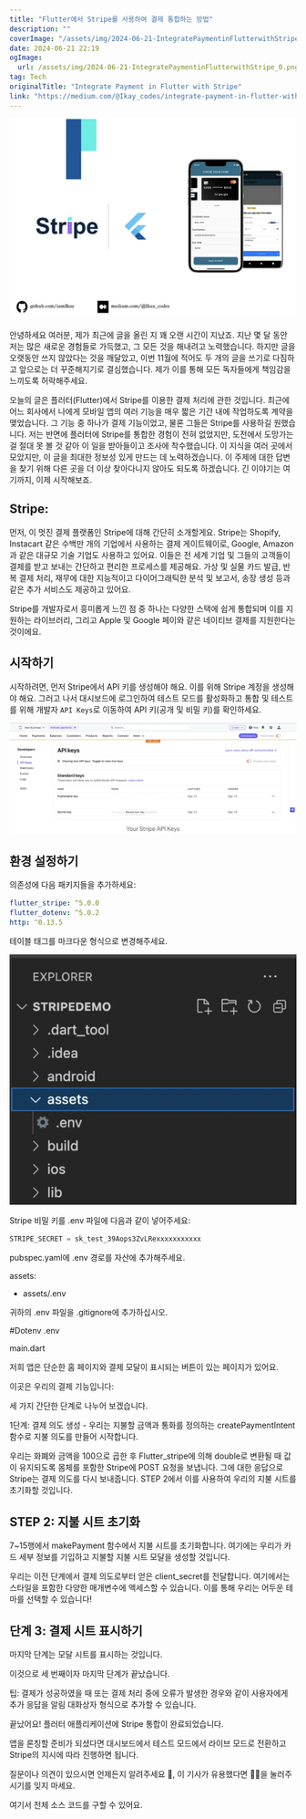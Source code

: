 ```yaml
---
title: "Flutter에서 Stripe를 사용하여 결제 통합하는 방법"
description: ""
coverImage: "/assets/img/2024-06-21-IntegratePaymentinFlutterwithStripe_0.png"
date: 2024-06-21 22:19
ogImage: 
  url: /assets/img/2024-06-21-IntegratePaymentinFlutterwithStripe_0.png
tag: Tech
originalTitle: "Integrate Payment in Flutter with Stripe"
link: "https://medium.com/@Ikay_codes/integrate-payment-in-flutter-with-stripe-13e96fdc2e9e"
---
```



![이미지](/assets/img/2024-06-21-IntegratePaymentinFlutterwithStripe_0.png)

안녕하세요 여러분, 제가 최근에 글을 올린 지 꽤 오랜 시간이 지났죠. 지난 몇 달 동안 저는 많은 새로운 경험들로 가득했고, 그 모든 것을 해내려고 노력했습니다. 하지만 글을 오랫동안 쓰지 않았다는 것을 깨달았고, 이번 11월에 적어도 두 개의 글을 쓰기로 다짐하고 앞으로는 더 꾸준해지기로 결심했습니다. 제가 이를 통해 모든 독자들에게 책임감을 느끼도록 허락해주세요.

오늘의 글은 플러터(Flutter)에서 Stripe를 이용한 결제 처리에 관한 것입니다. 최근에 어느 회사에서 나에게 모바일 앱의 여러 기능을 매우 짧은 기간 내에 작업하도록 계약을 맺었습니다. 그 기능 중 하나가 결제 기능이었고, 물론 그들은 Stripe를 사용하길 원했습니다. 저는 반면에 플러터에 Stripe를 통합한 경험이 전혀 없었지만, 도전에서 도망가는 걸 절대 못 볼 것 같아 이 일을 받아들이고 조사에 착수했습니다. 이 지식을 여러 곳에서 모았지만, 이 글을 최대한 정보성 있게 만드는 데 노력하겠습니다. 이 주제에 대한 답변을 찾기 위해 다른 곳을 더 이상 찾아다니지 않아도 되도록 하겠습니다. 긴 이야기는 여기까지, 이제 시작해보죠.

## Stripe:

<div class="content-ad"></div>

먼저, 이 멋진 결제 플랫폼인 Stripe에 대해 간단히 소개할게요. Stripe는 Shopify, Instacart 같은 수백만 개의 기업에서 사용하는 결제 게이트웨이로, Google, Amazon과 같은 대규모 기술 기업도 사용하고 있어요. 이들은 전 세계 기업 및 그들의 고객들이 결제를 받고 보내는 간단하고 편리한 프로세스를 제공해요. 가상 및 실물 카드 발급, 반복 결제 처리, 재무에 대한 지능적이고 다이어그래틱한 분석 및 보고서, 송장 생성 등과 같은 추가 서비스도 제공하고 있어요.

Stripe를 개발자로서 흥미롭게 느낀 점 중 하나는 다양한 스택에 쉽게 통합되며 이를 지원하는 라이브러리, 그리고 Apple 및 Google 페이와 같은 네이티브 결제를 지원한다는 것이에요.

## 시작하기

시작하려면, 먼저 Stripe에서 API 키를 생성해야 해요. 이를 위해 Stripe 계정을 생성해야 해요. 그러고 나서 대시보드에 로그인하여 테스트 모드를 활성화하고 통합 및 테스트를 위해 개발자 `API Keys`로 이동하여 API 키(공개 및 비밀 키)를 확인하세요.

<div class="content-ad"></div>


![이미지](/assets/img/2024-06-21-IntegratePaymentinFlutterwithStripe_1.png)

## 환경 설정하기

의존성에 다음 패키지들을 추가하세요:

```yaml
flutter_stripe: ^5.0.0
flutter_dotenv: ^5.0.2
http: ^0.13.5
```

<div class="content-ad"></div>

테이블 태그를 마크다운 형식으로 변경해주세요.

<div class="content-ad"></div>


![이미지](/assets/img/2024-06-21-IntegratePaymentinFlutterwithStripe_2.png)

Stripe 비밀 키를 .env 파일에 다음과 같이 넣어주세요:

```js
STRIPE_SECRET = sk_test_39Aops3ZvLRexxxxxxxxxxx
```

pubspec.yaml에 .env 경로를 자산에 추가해주세요.


<div class="content-ad"></div>


assets:
- assets/.env


귀하의 .env 파일을 .gitignore에 추가하십시오.


#Dotenv
.env


main.dart


<div class="content-ad"></div>

저희 앱은 단순한 홈 페이지와 결제 모달이 표시되는 버튼이 있는 페이지가 있어요.

이곳은 우리의 결제 기능입니다:

세 가지 간단한 단계로 나누어 보겠습니다.

1단계: 결제 의도 생성 - 우리는 지불할 금액과 통화를 정의하는 createPaymentIntent 함수로 지불 의도를 만들어 시작합니다.

<div class="content-ad"></div>

우리는 화폐와 금액을 100으로 곱한 후 Flutter_stripe에 의해 double로 변환될 때 값이 유지되도록 몸체를 포함한 Stripe에 POST 요청을 보냅니다. 그에 대한 응답으로 Stripe는 결제 의도를 다시 보내줍니다. STEP 2에서 이를 사용하여 우리의 지불 시트를 초기화할 것입니다.

## STEP 2: 지불 시트 초기화

7~15행에서 makePayment 함수에서 지불 시트를 초기화합니다. 여기에는 우리가 카드 세부 정보를 기입하고 지불할 지불 시트 모달을 생성할 것입니다.

우리는 이전 단계에서 결제 의도로부터 얻은 client_secret를 전달합니다. 여기에서는 스타일을 포함한 다양한 매개변수에 액세스할 수 있습니다. 이를 통해 우리는 어두운 테마를 선택할 수 있습니다!

<div class="content-ad"></div>

## 단계 3: 결제 시트 표시하기

마지막 단계는 모달 시트를 표시하는 것입니다.

이것으로 세 번째이자 마지막 단계가 끝났습니다.

팁: 결제가 성공하였을 때 또는 결제 처리 중에 오류가 발생한 경우와 같이 사용자에게 추가 응답을 알림 대화상자 형식으로 추가할 수 있습니다.

<div class="content-ad"></div>

끝났어요! 플러터 애플리케이션에 Stripe 통합이 완료되었습니다.

앱을 론칭할 준비가 되셨다면 대시보드에서 테스트 모드에서 라이브 모드로 전환하고 Stripe의 지시에 따라 진행하면 됩니다.

질문이나 의견이 있으시면 언제든지 알려주세요 💬, 이 기사가 유용했다면 👏👏을 눌러주시기를 잊지 마세요.

여기서 전체 소스 코드를 구할 수 있어요.